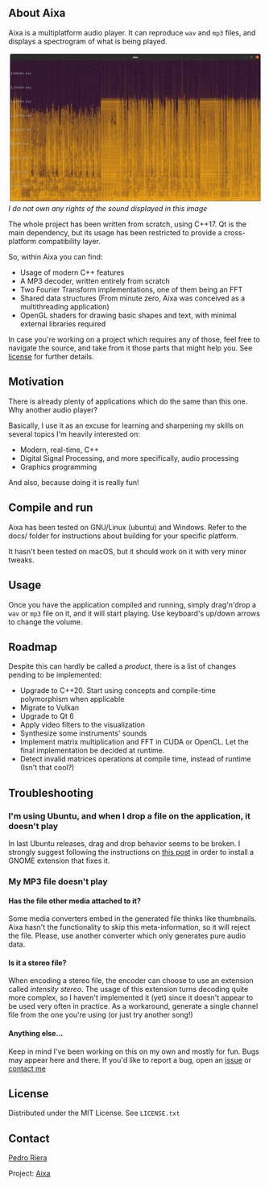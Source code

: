 ## About Aixa

Aixa is a multiplatform audio player. It can reproduce `wav` and `mp3` files, and displays a spectrogram of what is being played. 

![aixa screenshot](contrib/images/screenshot.png)
*I do not own any rights of the sound displayed in this image*

The whole project has been written from scratch, using C++17. Qt is the main dependency, but its usage has been restricted to provide a cross-platform compatibility layer. 

So, within Aixa you can find:
* Usage of modern C++ features
* A MP3 decoder, written entirely from scratch
* Two Fourier Transform implementations, one of them being an FFT
* Shared data structures (From minute zero, Aixa was conceived as a multithreading application)
* OpenGL shaders for drawing basic shapes and text, with minimal external libraries required

In case you're working on a project which requires any of those, feel free to navigate the source, and take from it those parts that might help you. See [license](#license) for further details.

## Motivation

There is already plenty of applications which do the same than this one. Why another audio player? 

Basically, I use it as an excuse for learning and sharpening my skills on several topics I'm heavily interested on:
* Modern, real-time, C++
* Digital Signal Processing, and more specifically, audio processing
* Graphics programming

And also, because doing it is really fun!

## Compile and run

Aixa has been tested on GNU/Linux (ubuntu) and Windows. Refer to the docs/ folder for instructions about building for your specific platform.

It hasn't been tested on macOS, but it should work on it with very minor tweaks. 

## Usage

Once you have the application compiled and running, simply drag'n'drop a `wav` or `mp3` file on it, and it will start playing. Use keyboard's up/down arrows to change the volume.

## Roadmap

Despite this can hardly be called a _product_, there is a list of changes pending to be implemented:
* Upgrade to C++20. Start using concepts and compile-time polymorphism when applicable
* Migrate to Vulkan
* Upgrade to Qt 6
* Apply video filters to the visualization
* Synthesize some instruments' sounds  
* Implement matrix multiplication and FFT in CUDA or OpenCL. Let the final implementation be decided at runtime.
* Detect invalid matrices operations at compile time, instead of runtime (Isn't that cool?)

## Troubleshooting

### I'm using Ubuntu, and when I drop a file on the application, it doesn't play

In last Ubuntu releases, drag and drop behavior seems to be broken. I strongly suggest following the instructions on [this post](https://ubuntuhandbook.org/index.php/2020/10/enable-drag-drop-desktop-ubuntu-20-04/) in order to install a GNOME extension that fixes it. 

### My MP3 file doesn't play
#### Has the file other media attached to it?

Some media converters embed in the generated file thinks like  thumbnails. Aixa hasn't the functionality to skip this meta-information, so it will reject the file. Please, use another converter which only generates pure audio data.   

#### Is it a stereo file?

When encoding a stereo file, the encoder can choose to use an extension called _intensity stereo_. The usage of this extension turns decoding quite more complex, so I haven't implemented it (yet) since it doesn't appear to be used very often in practice. As a workaround, generate a single channel file from the one you're using (or just try another song!)  

#### Anything else...

Keep in mind I've been working on this on my own and mostly for fun. Bugs may appear here and there. If you'd like to report a bug, open an [issue](https://github.com/priera/aixa/issues) or [contact me](#contact)

## License

Distributed under the MIT License. See `LICENSE.txt`

## Contact

[Pedro Riera](mailto:mail@rieramartorell.cat)

Project: [Aixa](https://github.com/priera/aixa)